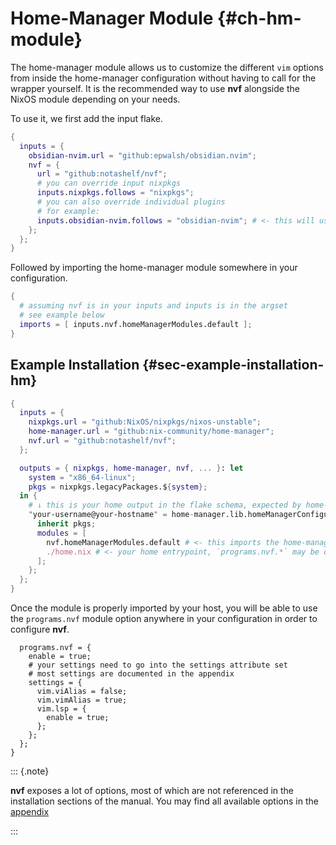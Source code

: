 # Home-Manager Module {#ch-hm-module}

The home-manager module allows us to customize the different `vim` options from
inside the home-manager configuration without having to call for the wrapper
yourself. It is the recommended way to use **nvf** alongside the NixOS module
depending on your needs.

To use it, we first add the input flake.

```nix
{
  inputs = {
    obsidian-nvim.url = "github:epwalsh/obsidian.nvim";
    nvf = {
      url = "github:notashelf/nvf";
      # you can override input nixpkgs
      inputs.nixpkgs.follows = "nixpkgs";
      # you can also override individual plugins
      # for example:
      inputs.obsidian-nvim.follows = "obsidian-nvim"; # <- this will use the obsidian-nvim from your inputs
    };
  };
}
```

Followed by importing the home-manager module somewhere in your configuration.

```nix
{
  # assuming nvf is in your inputs and inputs is in the argset
  # see example below
  imports = [ inputs.nvf.homeManagerModules.default ];
}
```

## Example Installation {#sec-example-installation-hm}

```nix
{
  inputs = {
    nixpkgs.url = "github:NixOS/nixpkgs/nixos-unstable";
    home-manager.url = "github:nix-community/home-manager";
    nvf.url = "github:notashelf/nvf";
  };

  outputs = { nixpkgs, home-manager, nvf, ... }: let
    system = "x86_64-linux";
    pkgs = nixpkgs.legacyPackages.${system};
  in {
    # ↓ this is your home output in the flake schema, expected by home-manager
    "your-username@your-hostname" = home-manager.lib.homeManagerConfiguration {
      inherit pkgs;
      modules = [
        nvf.homeManagerModules.default # <- this imports the home-manager module that provides the options
        ./home.nix # <- your home entrypoint, `programs.nvf.*` may be defined here
      ];
    };
  };
}
```

Once the module is properly imported by your host, you will be able to use the
`programs.nvf` module option anywhere in your configuration in order to
configure **nvf**.

```nix{
  programs.nvf = {
    enable = true;
    # your settings need to go into the settings attribute set
    # most settings are documented in the appendix
    settings = {
      vim.viAlias = false;
      vim.vimAlias = true;
      vim.lsp = {
        enable = true;
      };
    };
  };
}
```

::: {.note}

**nvf** exposes a lot of options, most of which are not referenced in the
installation sections of the manual. You may find all available options in the
[appendix](https://notashelf.github.io/nvf/options)

:::
